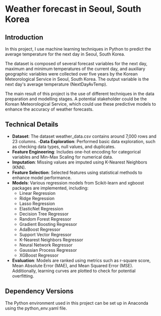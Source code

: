 # Weather forecast in Seoul, South Korea

## Introduction

In this project, I use machine learning techniques in Python to predict the average temperature for the next day in Seoul, South Korea.

The dataset is composed of several forecast variables for the next day, maximum and minimum temperatures of the current day, 
and auxiliary geographic variables were collected over five years by the Korean Meteorological Service in Seoul, South Korea. 
The output variable is the next day's average temperature (NextDayAvTemp).

The main result of this project is the use of different techniques in the data preparation and modelling stages. A potential stakeholder could be the Korean Meteorological Service, which could use these predictive models to enhance the accuracy of weather forecasts.

## Technical Details

- **Dataset**: The dataset weather_data.csv contains around 7,000 rows and 23 columns. 
-**Data Exploration**: Performed basic data exploration, such as checking data types, null values, and duplicates.
- **Feature Engineering**: Includes one-hot encoding for categorical variables and Min-Max Scaling for numerical data.
- **Imputation**: Missing values are imputed using K-Nearest Neighbors (KNN).
- **Feature Selection**: Selected features using statistical methods to enhance model performance.
- **Models**: Various regression models from Scikit-learn and xgboost packages are implemented, including:
  - Linear Regression
  - Ridge Regression
  - Lasso Regression
  - ElasticNet Regression
  - Decision Tree Regressor
  - Random Forest Regressor
  - Gradient Boosting Regressor
  - AdaBoost Regressor
  - Support Vector Regressor
  - K-Nearest Neighbors Regressor
  - Neural Network Regressor
  - Gaussian Process Regressor
  - XGBoost Regressor
- **Evaluation**: Models are ranked using metrics such as r-square score, Mean Absolute Error (MAE), and Mean Squared Error (MSE). 
Additionally, learning curves are plotted to check for potential overfitting.

## Dependency Versions

The Python environment used in this project can be set up in Anaconda using the python_env.yaml file.
